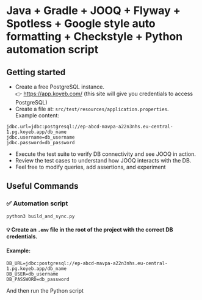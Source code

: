 # Java + Gradle + JOOQ + Flyway + Spotless + Google style auto formatting + Checkstyle + Python automation script
## Getting started
- Create a free PostgreSQL instance. \
  👉 https://app.koyeb.com/ (this site will give you credentials to access PostgreSQL)
- Create a file at: `src/test/resources/application.properties`. \
  Example content:

```properties
jdbc.url=jdbc:postgresql://ep-abcd-mavpa-a22n3nhs.eu-central-1.pg.koyeb.app/db_name
jdbc.username=db_username
jdbc.password=db_password
```

- Execute the test suite to verify DB connectivity and see JOOQ in action.
- Review the test cases to understand how JOOQ interacts with the DB.
- Feel free to modify queries, add assertions, and experiment

## Useful Commands

### ✅ Automation script
```
python3 build_and_sync.py 
```

#### 💡 Create an `.env` file in the root of the project with the correct DB credentials.
#### Example:
```
DB_URL=jdbc:postgresql://ep-abcd-mavpa-a22n3nhs.eu-central-1.pg.koyeb.app/db_name
DB_USER=db_username
DB_PASSWORD=db_password
```
And then run the Python script